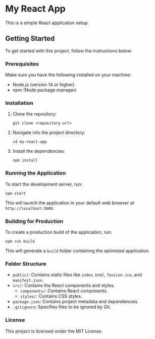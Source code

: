 # My React App

This is a simple React application setup.

## Getting Started

To get started with this project, follow the instructions below.

### Prerequisites

Make sure you have the following installed on your machine:

- Node.js (version 14 or higher)
- npm (Node package manager)

### Installation

1. Clone the repository:

   ```
   git clone <repository-url>
   ```

2. Navigate into the project directory:

   ```
   cd my-react-app
   ```

3. Install the dependencies:

   ```
   npm install
   ```

### Running the Application

To start the development server, run:

```
npm start
```

This will launch the application in your default web browser at `http://localhost:3000`.

### Building for Production

To create a production build of the application, run:

```
npm run build
```

This will generate a `build` folder containing the optimized application.

### Folder Structure

- `public/`: Contains static files like `index.html`, `favicon.ico`, and `manifest.json`.
- `src/`: Contains the React components and styles.
  - `components/`: Contains React components.
  - `styles/`: Contains CSS styles.
- `package.json`: Contains project metadata and dependencies.
- `.gitignore`: Specifies files to be ignored by Git.

### License

This project is licensed under the MIT License.